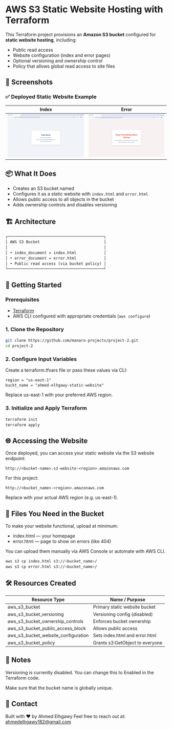 # AWS S3 Static Website Hosting with Terraform

This Terraform project provisions an **Amazon S3 bucket** configured for **static website hosting**, including:

- Public read access
- Website configuration (index and error pages)
- Optional versioning and ownership control
- Policy that allows global read access to site files

## 📸 Screenshots

### ✅ Deployed Static Website Example

| **Index**                        | **Error**                        |
| -------------------------------- | -------------------------------- |
| ![index](./screenshot/index.png) | ![error](./screenshot/error.png) |

## 📦 What It Does

- Creates an S3 bucket named 
- Configures it as a static website with `index.html` and `error.html`
- Allows public access to all objects in the bucket
- Adds ownership controls and disables versioning

## 🏗️ Architecture

```markdown
┌──────────────────────────────────────────┐
│ AWS S3 Bucket                            │
│                                          │
│ • index_document = index.html            │
│ • error_document = error.html            │
│ • Public read access (via bucket policy) │
└──────────────────────────────────────────┘
```

## 🚀 Getting Started

### Prerequisites

- [Terraform](https://www.terraform.io/downloads)
- AWS CLI configured with appropriate credentials (`aws configure`)

### 1. Clone the Repository

```bash
git clone https://github.com/manaro-projects/project-2.git
cd project-2
```

### 2. Configure Input Variables
Create a terraform.tfvars file or pass these values via CLI:

```hcl
region = "us-east-1"
buckt_name = "ahmed-elhgawy-static-website"
```
Replace us-east-1 with your preferred AWS region.

### 3. Initialize and Apply Terraform
```bash
terraform init
terraform apply
```

## 🌐 Accessing the Website
Once deployed, you can access your static website via the S3 website endpoint:

```plaintext
http://<bucket-name>.s3-website-<region>.amazonaws.com
```
For this project:

```plaintext
http://<bucket_name>-<region>.amazonaws.com
```
Replace <region> with your actual AWS region (e.g. us-east-1).

## 📄 Files You Need in the Bucket
To make your website functional, upload at minimum:
- index.html — your homepage
- error.html — page to show on errors (like 404)

You can upload them manually via AWS Console or automate with AWS CLI.

```bash
aws s3 cp index.html s3://<bucket_name>/
aws s3 cp error.html s3://<bucket_name>/
```

## 🛠 Resources Created
| Resource Type	| Name / Purpose |
|---------------|----------------|
| aws_s3_bucket	| Primary static website bucket |
| aws_s3_bucket_versioning	| Versioning config (disabled) |
| aws_s3_bucket_ownership_controls	| Enforces bucket ownership |
| aws_s3_bucket_public_access_block	| Allows public access |
| aws_s3_bucket_website_configuration	| Sets index.html and error.html |
| aws_s3_bucket_policy | Grants s3:GetObject to everyone |

## 📝 Notes
Versioning is currently disabled. You can change this to Enabled in the Terraform code.

Make sure that the bucket name is globally unique.

## 📧 Contact
Built with ❤️ by Ahmed Elhgawy
Feel free to reach out at: ahmedelhgawy182@gmail.com
